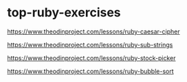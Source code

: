 # top-ruby-exercises

https://www.theodinproject.com/lessons/ruby-caesar-cipher

https://www.theodinproject.com/lessons/ruby-sub-strings

https://www.theodinproject.com/lessons/ruby-stock-picker

https://www.theodinproject.com/lessons/ruby-bubble-sort